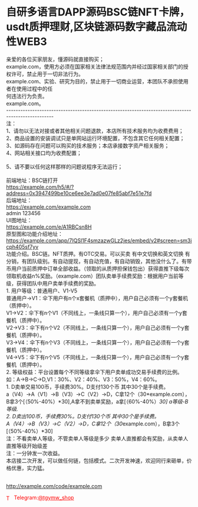 # 自研多语言DAPP源码BSC链NFT卡牌，usdt质押理财,区块链源码数字藏品流动性WEB3

亲爱的各位买家朋友，懂源码就直接购买；<br>example.com，使用方必须在国家相关法律法规范围内并经过国家相关部门的授权许可，禁止用于一切非法行为。<br>example.com、实验、研究为目的，禁止用于一切商业运营，本团队不承担使用者在使用过程中的任<br>何违法行为负责。<br>example.com。<br>--------------------------------------------------------------------------------------------------<br>注：<br>1、请勿以无法对接或者其他相关问题退款，本店所有技术服务均为收费费用；<br>2、商品设置的安装调试只是单网站运行环境配置，不包含其它任何相关配置；<br>3、如源码存在问题可以购买的技术服务；本店承接数字资产相关服务；<br>4、网站相关接口均为收费配置；<br><br>5、请不要以任何这样那样的问题说程序无法运行；<br><br>前端地址：BSC链打开<br>https://example.com/h5/#/?address=0x3947499be10ce6ee3e7ad0e07fe85abf7e51e7fd<br>后端地址：<br>https://example.com/example.com<br>admin 123456<br>UI图地址：<br>https://example.com/e/A1RBCsn8H<br>原型图和功能介绍地址：<br>https://example.com/app/7IQSl1F4smzazwGLz2jes/embed/v2#screen=sm3icph405sf7yv<br>功能介绍。BSC链。NFT质押。有OTC交易。可以买卖 有中文切换和英文切换 有分销，有团队级别。有自动提现，有自动充值，有自动销毁，其他没什么了。有带币用户当前质押中订单全部收益。（领取的从质押担保钱包出）获得直推下级每次领取机收益n%奖励。（example.com）团队卖单手续费奖励：根据用户当前等级，获得团队中用户卖单手续费的奖励。<br>1. 用户等级：普通用户、V1-V5<br>普通用户→V1：伞下用户有n个x套餐机（质押中），用户自己必须有一个y套餐机（质押中）。<br>V1→V2：伞下有n个V1（不同线上，一条线只算一个），用户自己必须有一个y套餐机（质押中）。<br>V2→V3：伞下有n个V2（不同线上，一条线只算一个），用户自己必须有一个y套餐机（质押中）。<br>V3→V4：伞下有n个V3（不同线上，一条线只算一个），用户自己必须有一个y套餐机（质押中）。<br>V4→V5：伞下有n个V5（不同线上，一条线只算一个），用户自己必须有一个y套餐机（质押中）。<br>2. 等级权益：平台设置每个不同等级拿伞下用户卖单成功交易手续费的比例。<br>如：A→B→C→D,V1：30%、V2：40%、V3：50%，V4：60%。<br>1. D卖单交易100币，手续费30%。D支付130个币 其中30个是手续费。<br>a（V4）→A（V1）→B（V3）→C（V2）→D，C拿12个（30*example.com），B拿3个[（50%-40%）*30],A拿不到卖单奖励，a拿[（60%-40%）*30] a等级-B等级.<br>2. D卖出100币，手续费30%。D支付130个币 其中30个是手续费。<br>A（V4）→B（V3）→C（V2）→D，C拿12个（30*example.com），B拿3个[（50%-40%）*30]<br>注：不看卖单人等级，不管卖单人等级是多少 卖单人直推都会有奖励，从卖单人直推等级开始级差<br>注：一分钟发一次收益。<br>本店接二次开发，可以做任何链，包括模式。二次开发神速，欢迎同行来砸单，价格优惠，实力猛。<br><br>

http://example.com/code/example.com







<p style="color: red;"><img src="https://cdn-icons-png.flaticon.com/512/2111/2111646.png" alt="Telegram Icon" style="width: 16px; vertical-align: middle; margin-right: 5px;">Telegram:<a href="https://t.me/tgymw_shop" style="color: red;">@tgymw_shop</a></p>
